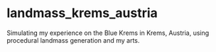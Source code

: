 # landmass_krems_austria
Simulating my experience on the Blue Krems in Krems, Austria, using procedural landmass generation and my arts.
